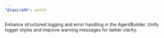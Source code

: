 ```yaml
---
"@iqai/adk": patch
---
```


Enhance structured logging and error handling in the AgentBuilder. Unify logger styles and improve warning messages for better clarity.
